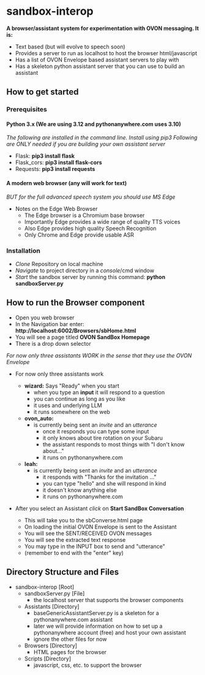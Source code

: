 # sandbox-interop

__A browser/assistant system for experimentation with OVON messaging. It is:__
* Text based (but will evolve to speech soon)
* Provides a server to run as localhost to host the browser html/javascript
* Has a list of OVON Envelope based assistant servers to play with
* Has a skeleton python assistant server that you can use to build an assistant

## How to get started

### Prerequisites

#### Python 3.x (We are using 3.12 and pythonanywhere.com uses 3.10)

*The following are installed in the command line. Install using pip3*
*Following are ONLY needed if you are building your own assistant server*

* Flask: **pip3 install flask**
* Flask_cors: **pip3 install flask-cors**
* Requests: **pip3 install requests**

#### A modern web browser (any will work for text)
*BUT for the full advanced speech system you should use MS Edge*
* Notes on the Edge Web Browser
	* The Edge browser is a Chromium base browser
	* Importantly Edge provides a wide range of quality TTS voices
	* Also Edge provides high quality Speech Recognition
	* Only Chrome and Edge provide usable ASR

### Installation
*  _Clone_ Repository on local machine
*  _Navigate_ to project directory in a _console_/cmd window
*  _Start_ the sandbox server by running this command:
	**python sandboxServer.py**

## How to run the Browser component
* Open you web browser
* In the Navigation bar enter: __http://localhost:6002/Browsers/sbHome.html__
* You will see a page titled __OVON SandBox Homepage__
* There is a drop down selector

*For now only three assistants WORK in the sense that they use the OVON Envelope*
* For now only three assistants work
	* __wizard:__ Says "Ready" when you start
		* when you type an __input__ it will respond to a question
		* you can continue as long as you like
		* it uses and underlying LLM
		* it runs somewhere on the web
	* __ovon_auto:__
		* is currently being sent an _invite_ and an _utterance_
			* once it responds you can type some input
			* it only knows about tire rotation on your Subaru
			* the assistant responds to most things with "I don't know about..."
			* it runs on pythonanywhere.com
	* __leah:__
		* is currently being sent an _invite_ and an _utterance_
			* it responds with "Thanks for the invitation ..."
			* you can type "hello" and she will respond in kind
			* it doesn't know anything else
			* it runs on pythonanywhere.com

* After you select an Assistant _click_ on __Start SandBox Conversation__
	* This will take you to the sbConverse.html page
	* On loading the initial OVON Envelope is sent to the Assistant
	* You will see the SENT/RECEIVED OVON messages
	* You will see the extracted text response
	* You may type in the INPUT box to send and "utterance"
	* (remember to end with the "enter" key)

## Directory Structure and Files

* sandbox-interop [Root]
	* sandboxServer.py [File]
		* the localhost server that supports the browser components
	* Assistants [Directory]
		* baseGenericAssistantServer.py is a skeleton for a pythonanywhere.com assistant
		* later we will provide information on how to set up a pythonanywhere account (free) and host your own assistant
		* ignore the other files for now
	* Browsers [Directory]
		* HTML pages for the browser
	* Scripts [Directory]
		* javascript, css, etc. to support the browser